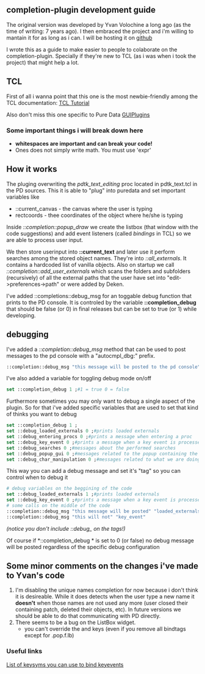 ## completion-plugin development guide

The original version was developed by Yvan Volochine a long ago (as the time of writing: 7 years ago). I then embraced the project and i'm willing to mantain it for as long as i can.
I will be hosting it on [github](https://github.com/HenriAugusto/completion-plugin)

I wrote this as a guide to make easier to people to colaborate on the completion-plugin. Specially if they're new to TCL (as i was when i took the project) that might help a lot.

## TCL

First of all i wanna point that this one is the most newbie-friendly among the TCL documentation: [TCL Tutorial](http://www.tcl.tk/man/tcl8.5/tutorial/tcltutorial.html)

Also don't miss this one specific to Pure Data [GUIPlugins](https://puredata.info/docs/guiplugins/GUIPlugins/)

### Some important things i will break down here

* **whitespaces are important and can break your code!**
* Ones does not simply write math. You must use 'expr'

## How it works

The pluging overwriting the *pdtk_text_editing* proc located in pdtk_text.tcl in the PD sources. This it is able to "plug" into puredata and set important variables like

* ::current_canvas - the canvas where the user is typing
* rectcoords - thee coordinates of the object where he/she is typing

Inside *::completion::popup_draw* we create the listbox (that window with the code suggestions) and add event listeners (called *bindings* in TCL) so we are able to process user input.

We then store userinput into **::current_text** and later use it perform searches among the stored object names. They're into *::all_externals*. It contains a hardcoded list of vanilla objects. Also on startup we call *::completion::add_user_externals* which scans the folders and subfolders (recursively) of all the external paths that the user have set into "edit->preferences->path" or were added by Deken.

I've added ::completions::debug_msg for an toggable debug function that prints to the PD console. It is controled by the variable **::completion_debug** that should be false (or 0) in final releases but can be set to true (or 1) while developing.

## debugging

I've added a *::completion::debug_msg* method that can be used to post messages to the pd console with a "autocmpl_dbg:" prefix.

```tcl
::completion::debug_msg "this message will be posted to the pd console"
```

I've also added a variable for toggling debug mode on/off

```tcl
set ::completion_debug 1 ;#1 = true 0 = false
```

Furthermore sometimes you may only want to debug a single aspect of the plugin. So for that i've added specific variables that are used to set that kind of thinks you want to debug

```tcl
set ::completion_debug 1 ;
set ::debug_loaded_externals 0 ;#prints loaded externals
set ::debug_entering_procs 0 ;#prints a message when entering a proc
set ::debug_key_event 0 ;#prints a message when a key event is processed
set ::debug_searches 0 ;#messages about the performed searches
set ::debug_popup_gui 0 ;#messages related to the popup containing the code suggestions
set ::debug_char_manipulation 0 ;#messages related to what we are doing with the text on the obj boxes (inserting/deleting chars)
```

This way you can add a debug message and set it's "tag" so you can control when to debug it

```tcl
# debug variables on the beggining of the code
set ::debug_loaded_externals 1 ;#prints loaded externals
set ::debug_key_event 0 ;#prints a message when a key event is processed
# some calls on the middle of the code
::completion::debug_msg "this message will be posted" "loaded_externals"
::completion::debug_msg "this will not" "key_event"
```

*(notice you don't include ::debug_ on the tags!)*

Of course if *::completion_debug * is set to 0 (or false) no debug message will be posted regardless of the specific debug configuration

## Some minor comments on the changes i've made to Yvan's code

1. I'm disabling the unique names completion for now because i don't think it is desireable. While it does detects when the user type a new name it **doesn't** when those names are not used any more (user closed their containing patch, deleted their objects, etc). In future versions we should be able to do that communicating with PD directly.
1. There seems to be a bug on the ListBox widget. 
    * you can't override the <Next> and <Prior> keys (even if you remove all bindtags except for .pop.f.lb)

### Useful links

[List of keysyms you can use to bind keyevents](https://www.tcl.tk/man/tcl8.5/TkCmd/keysyms.htm)
